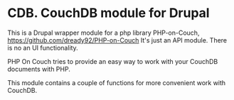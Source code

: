 # CDB. CouchDB module for Drupal

This is a Drupal wrapper module for a php library PHP-on-Couch, https://github.com/dready92/PHP-on-Couch
It's just an API module. There is no an UI functionality.

PHP On Couch tries to provide an easy way to work with your CouchDB documents with PHP.

This module contains a couple of functions for more convenient work with CouchDB.